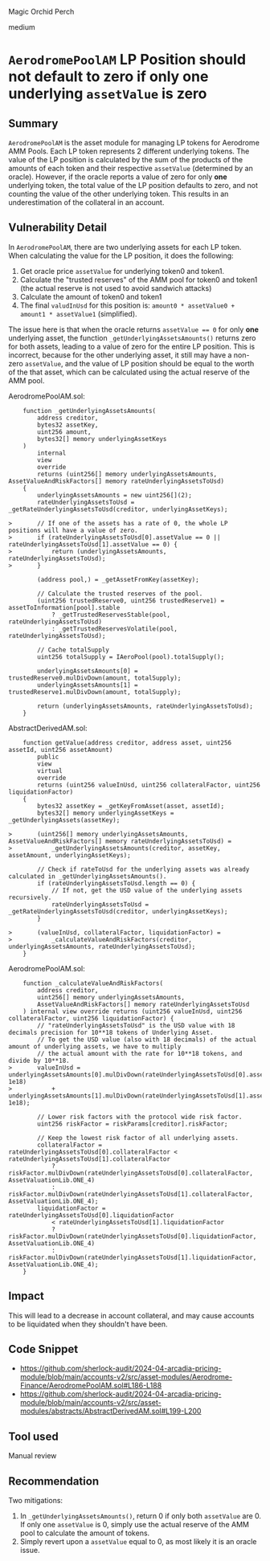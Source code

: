 Magic Orchid Perch

medium

# `AerodromePoolAM` LP Position should not default to zero if only one underlying `assetValue` is zero


## Summary

`AerodromePoolAM` is the asset module for managing LP tokens for Aerodrome AMM Pools. Each LP token represents 2 different underlying tokens. The value of the LP position is calculated by the sum of the products of the amounts of each token and their respective `assetValue` (determined by an oracle). However, if the oracle reports a value of zero for only **one** underlying token, the total value of the LP position defaults to zero, and not counting the value of the other underlying token. This results in an underestimation of the collateral in an account.

## Vulnerability Detail

In `AerodromePoolAM`, there are two underlying assets for each LP token. When calculating the value for the LP position, it does the following:

1. Get oracle price `assetValue` for underlying token0 and token1.
2. Calculate the "trusted reserves" of the AMM pool for token0 and token1 (the actual reserve is not used to avoid sandwich attacks)
3. Calculate the amount of token0 and token1
4. The final `valudInUsd` for this position is: `amount0 * assetValue0 + amount1 * assetValue1` (simplified).

The issue here is that when the oracle returns `assetValue == 0` for only **one** underlying asset, the function `_getUnderlyingAssetsAmounts()` returns zero for both assets, leading to a value of zero for the entire LP position. This is incorrect, because for the other underlying asset, it still may have a non-zero `assetValue`, and the value of LP position should be equal to the worth of the that asset, which can be calculated using the actual reserve of the AMM pool.

AerodromePoolAM.sol:
```solidity
    function _getUnderlyingAssetsAmounts(
        address creditor,
        bytes32 assetKey,
        uint256 amount,
        bytes32[] memory underlyingAssetKeys
    )
        internal
        view
        override
        returns (uint256[] memory underlyingAssetsAmounts, AssetValueAndRiskFactors[] memory rateUnderlyingAssetsToUsd)
    {
        underlyingAssetsAmounts = new uint256[](2);
        rateUnderlyingAssetsToUsd = _getRateUnderlyingAssetsToUsd(creditor, underlyingAssetKeys);

>       // If one of the assets has a rate of 0, the whole LP positions will have a value of zero.
>       if (rateUnderlyingAssetsToUsd[0].assetValue == 0 || rateUnderlyingAssetsToUsd[1].assetValue == 0) {
>           return (underlyingAssetsAmounts, rateUnderlyingAssetsToUsd);
>       }

        (address pool,) = _getAssetFromKey(assetKey);

        // Calculate the trusted reserves of the pool.
        (uint256 trustedReserve0, uint256 trustedReserve1) = assetToInformation[pool].stable
            ? _getTrustedReservesStable(pool, rateUnderlyingAssetsToUsd)
            : _getTrustedReservesVolatile(pool, rateUnderlyingAssetsToUsd);

        // Cache totalSupply
        uint256 totalSupply = IAeroPool(pool).totalSupply();

        underlyingAssetsAmounts[0] = trustedReserve0.mulDivDown(amount, totalSupply);
        underlyingAssetsAmounts[1] = trustedReserve1.mulDivDown(amount, totalSupply);

        return (underlyingAssetsAmounts, rateUnderlyingAssetsToUsd);
    }
```

AbstractDerivedAM.sol:
```solidity
    function getValue(address creditor, address asset, uint256 assetId, uint256 assetAmount)
        public
        view
        virtual
        override
        returns (uint256 valueInUsd, uint256 collateralFactor, uint256 liquidationFactor)
    {
        bytes32 assetKey = _getKeyFromAsset(asset, assetId);
        bytes32[] memory underlyingAssetKeys = _getUnderlyingAssets(assetKey);

>       (uint256[] memory underlyingAssetsAmounts, AssetValueAndRiskFactors[] memory rateUnderlyingAssetsToUsd) =
>           _getUnderlyingAssetsAmounts(creditor, assetKey, assetAmount, underlyingAssetKeys);

        // Check if rateToUsd for the underlying assets was already calculated in _getUnderlyingAssetsAmounts().
        if (rateUnderlyingAssetsToUsd.length == 0) {
            // If not, get the USD value of the underlying assets recursively.
            rateUnderlyingAssetsToUsd = _getRateUnderlyingAssetsToUsd(creditor, underlyingAssetKeys);
        }

>       (valueInUsd, collateralFactor, liquidationFactor) =
>           _calculateValueAndRiskFactors(creditor, underlyingAssetsAmounts, rateUnderlyingAssetsToUsd);
    }
```

AerodromePoolAM.sol:
```solidity
    function _calculateValueAndRiskFactors(
        address creditor,
        uint256[] memory underlyingAssetsAmounts,
        AssetValueAndRiskFactors[] memory rateUnderlyingAssetsToUsd
    ) internal view override returns (uint256 valueInUsd, uint256 collateralFactor, uint256 liquidationFactor) {
        // "rateUnderlyingAssetsToUsd" is the USD value with 18 decimals precision for 10**18 tokens of Underlying Asset.
        // To get the USD value (also with 18 decimals) of the actual amount of underlying assets, we have to multiply
        // the actual amount with the rate for 10**18 tokens, and divide by 10**18.
>       valueInUsd = underlyingAssetsAmounts[0].mulDivDown(rateUnderlyingAssetsToUsd[0].assetValue, 1e18)
>           + underlyingAssetsAmounts[1].mulDivDown(rateUnderlyingAssetsToUsd[1].assetValue, 1e18);

        // Lower risk factors with the protocol wide risk factor.
        uint256 riskFactor = riskParams[creditor].riskFactor;

        // Keep the lowest risk factor of all underlying assets.
        collateralFactor = rateUnderlyingAssetsToUsd[0].collateralFactor < rateUnderlyingAssetsToUsd[1].collateralFactor
            ? riskFactor.mulDivDown(rateUnderlyingAssetsToUsd[0].collateralFactor, AssetValuationLib.ONE_4)
            : riskFactor.mulDivDown(rateUnderlyingAssetsToUsd[1].collateralFactor, AssetValuationLib.ONE_4);
        liquidationFactor = rateUnderlyingAssetsToUsd[0].liquidationFactor
            < rateUnderlyingAssetsToUsd[1].liquidationFactor
            ? riskFactor.mulDivDown(rateUnderlyingAssetsToUsd[0].liquidationFactor, AssetValuationLib.ONE_4)
            : riskFactor.mulDivDown(rateUnderlyingAssetsToUsd[1].liquidationFactor, AssetValuationLib.ONE_4);
    }
```

## Impact

This will lead to a decrease in account collateral, and may cause accounts to be liquidated when they shouldn't have been.

## Code Snippet

- https://github.com/sherlock-audit/2024-04-arcadia-pricing-module/blob/main/accounts-v2/src/asset-modules/Aerodrome-Finance/AerodromePoolAM.sol#L186-L188
- https://github.com/sherlock-audit/2024-04-arcadia-pricing-module/blob/main/accounts-v2/src/asset-modules/abstracts/AbstractDerivedAM.sol#L199-L200

## Tool used

Manual review

## Recommendation

Two mitigations:

1. In `_getUnderlyingAssetsAmounts()`, return 0 if only both `assetValue` are 0. If only one `assetValue` is 0, simply use the actual reserve of the AMM pool to calculate the amount of tokens.
2. Simply revert upon a `assetValue` equal to 0, as most likely it is an oracle issue.
